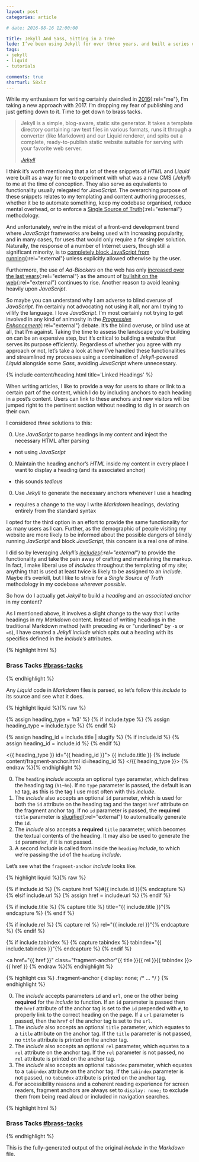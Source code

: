 ```yaml
---
layout: post
categories: article

# date: 2016-08-16 12:00:00

title: Jekyll And Sass, Sitting in a Tree
lede: I’ve been using Jekyll for over three years, and built a series of useful reusable components to streamline my templating and authoring processes.
tags:
- jekyll
- liquid
- tutorials

comments: true
shorturl: 58xlz
---
```



While my enthusiasm for writing certainly dwindled in [2016](/search/?query=date:2016){:rel="me"}, I’m taking a new approach with 2017. I’m dropping my fear of publishing and just getting down to it. Time to get down to brass tacks.

<blockquote>
    <p>Jekyll is a simple, blog-aware, static site generator. It takes a template directory containing raw text files in various formats, runs it through a converter (like Markdown) and our Liquid renderer, and spits out a complete, ready-to-publish static website suitable for serving with your favorite web server.</p>
    <cite><a href="https://jekyllrb.com/" rel="external">Jekyll</a></cite>
</blockquote>

I think it’s worth mentioning that a lot of these snippets of *HTML* and *Liquid* were built as a way for me to experiment with what was a new CMS (*Jekyll*) to me at the time of conception. They also serve as equivalents to functionality usually relegated for *JavaScript*. The overarching purpose of these snippets relates to my templating and content authoring processes, whether it be to automate something, keep my codebase organised, reduce mental overhead, or to enforce a [Single Source of Truth](https://en.wikipedia.org/wiki/Single_source_of_truth){:rel="external"} methodology.

And unfortunately, we’re in the midst of a front-end development trend where *JavaScript* frameworks are being used with increasing popularity, and in many cases, for uses that would only require a far simpler solution. Naturally, the response of a number of Internet users, though still a significant minority, is to [completely block JavaScript from running](https://noscript.net/){:rel="external"} unless explicitly allowed otherwise by the user.

Furthermore, the use of *Ad-Blockers* on the web has only [increased over the last years](https://blog.pagefair.com/2015/ad-blocking-report/){:rel="external"} as the amount of [bullshit on the web](http://deathtobullshit.com/){:rel="external"} continues to rise. Another reason to avoid leaning heavily upon *JavaScript*.

So maybe you can understand why I am adverse to blind overuse of *JavaScript*. I’m certainly not advocating not using it all, nor am I trying to villify the language. I love *JavaScript*. I’m most certainly not trying to get involved in any kind of animosity in the [<dfn title="Progressive Enhancement is a powerful methodology that allows Web developers to concentrate on building the best possible websites while balancing the issues inherent in those websites being accessed by multiple unknown user-agents. - Smashing Magazine">*P*rogressive *E*nhancement</dfn>](https://www.smashingmagazine.com/2009/04/progressive-enhancement-what-it-is-and-how-to-use-it/){:rel="external"} debate. It’s the blind overuse, or blind use at all, that I’m against. Taking the time to assess the landscape you’re building on can be an expensive step, but it’s critical to building a website that serves its purpose efficiently. Regardless of whether you agree with my approach or not, let’s take a look at how I’ve handled these functionalities and streamlined my processes using a combination of *Jekyll*-powered *Liquid* alongside some *Sass*, avoiding *JavaScript* where unnecessary.


{% include content/heading.html title='Linked Headings' %}

When writing articles, I like to provide a way for users to share or link to a certain part of the content, which I do by including anchors to each heading in a post’s content. Users can link to these anchors and new visitors will be jumped right to the pertinent section without needing to dig in or search on their own.

I considered *three* solutions to this:

0. Use *JavaScript* to parse headings in my content and inject the necessary HTML after parsing
  - not using *JavaScript*
0. Maintain the heading anchor’s *HTML* inside my content in every place I want to display a heading (and its associated anchor)
  - this sounds *tedious*
0. Use *Jekyll* to generate the necessary anchors whenever I use a heading
  - requires a change to the way I write *Markdown* headings, deviating entirely from the standard syntax

I opted for the third option in an effort to provide the same functionality for as many users as I can. Further, as the demographic of people visiting my website are more likely to be informed about the possible dangers of blindly running *JavScript* and block *JavaScript*, this concern is a real one of mine.

I did so by leveraging *Jekyll’s* *[includes](https://jekyllrb.com/docs/templates/#includes "Jekyll Templating Includes"){:rel="external"}* to provide the functionality and take the pain away of crafting and maintaining the markup. In fact, I make liberal use of *includes* throughout the templating of my site; anything that is used at least twice is likely to be assigned to an *include*. Maybe it’s overkill, but I like to strive for a *Single Source of Truth* methodology in my codebase *wherever possible*.

So how do I actually get *Jekyll* to build a *heading* and an *associated anchor* in my content?

As I mentioned above, it involves a slight change to the way that I write headings in my *Markdown* content. Instead of writing headings in the traditional Markdown method (with preceding `#`s or <q>underlined</q> by `-`s or `=`s), I have created a *Jekyll* *include* which spits out a heading with its specifics defined in the *include’s* attributes.

{% highlight html %}
<h3 id="brass-tacks">
    Brass Tacks
    <a href="#brass-tacks" class="fragment-anchor">#brass-tacks</a>
</h3>
{% endhighlight %}

Any *Liquid* code in *Markdown* files is parsed, so let’s follow this *include* to its source and see what it does.

{% highlight liquid %}{% raw %}
<!-- 1 -->
{% assign heading_type = 'h3' %}
{% if include.type %}
    {% assign heading_type = include.type %}
{% endif %}

<!-- 2 + 3 -->
{% assign heading_id = include.title | slugify %}
{% if include.id %}
    {% assign heading_id = include.id %}
{% endif %}

<{{ heading_type }} id="{{ heading_id }}">
    {{ include.title }}
    <!-- 4 -->
    {% include content/fragment-anchor.html id=heading_id %}
</{{ heading_type }}>
{% endraw %}{% endhighlight %}

0. The `heading` *include* accepts an optional `type` parameter, which defines the heading tag (`h1`–`h6`). If no `type` parameter is passed, the default is an `h3` tag, as this is the tag I use most often with this *include*.
0. The *include* also accepts an optional `id` parameter, which is used for both the `id` attribute on the heading tag and the target `href` attribute on the fragment anchor tag. If no `id` parameter is passed, the **required** `title` parameter is [slugified](https://jekyllrb.com/docs/templates/){:rel="external"} to automatically generate the `id`.
0. The *include* also accepts a **required** `title` parameter, which becomes the textual contents of the heading. It may also be used to generate the `id` parameter, if it is not passed.
0. A second *include* is called from inside the `heading` *include*, to which we’re passing the `id` of the `heading` *include*.

Let’s see what the `fragment-anchor` *include* looks like.

{% highlight liquid %}{% raw %}
<!-- 1 -->
{% if include.id %}
    {% capture href %}#{{ include.id }}{% endcapture %}
{% elsif include.url %}
    {% assign href = include.url %}
{% endif %}

<!-- 2 -->
{% if include.title %}
    {% capture title %} title="{{ include.title }}"{% endcapture %}
{% endif %}

<!-- 3 -->
{% if include.rel %}
    {% capture rel %} rel="{{ include.rel }}"{% endcapture %}
{% endif %}

<!-- 4 -->
{% if include.tabindex %}
    {% capture tabindex %} tabindex="{{ include.tabindex }}"{% endcapture %}
{% endif %}

<!-- 5 -->
<a href="{{ href }}" class="fragment-anchor"{{ title }}{{ rel }}{{ tabindex }}>{{ href }}</a>
{% endraw %}{% endhighlight %}

{% highlight css %}
.fragment-anchor {
    display: none;
    /* ... */
}
{% endhighlight %}

0. The *include* accepts parameters `id` and `url`, one or the other being **required** for the *include* to function. If an `id` parameter is passed then the `href` attribute of the anchor tag is set to the `id` prepended with `#`, to properly link to the correct heading on the page. If a `url` parameter is passed, then the `href` of the anchor tag is set to the `url`.
0. The *include* also accepts an optional `title` parameter, which equates to a `title` attribute on the anchor tag. If the `title` parameter is not passed, no `title` attribute is printed on the anchor tag.
0. The *include* also accepts an optional `rel` parameter, which equates to a `rel` attribute on the anchor tag. If the `rel` parameter is not passed, no `rel` attribute is printed on the anchor tag.
0. The *include* also accepts an optional `tabindex` parameter, which equates to a `tabindex` attribute on the anchor tag. If the `tabindex` parameter is not passed, no `tabindex` attribute is printed on the anchor tag.
0. For accessibility reasons and a coherent reading experience for screen readers, fragment anchors are always set to `display: none;` to exclude them from being read aloud or included in navigation searches.

{% highlight html %}
<h3 id="brass-tacks">
    Brass Tacks
    <a href="#brass-tacks" class="fragment-anchor">#brass-tacks</a>
</h3>
{% endhighlight %}

This is the fully-generated output of the original *include* in the *Markdown* file.
